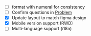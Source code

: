 - [ ] format with numeral for consistency
- [ ] Confirm questions in [Problem](PROBLEM.md)
- [x] Update layout to match figma design
- [x] Mobile version support (RWD)
- [ ] Multi-language support (i18n)
